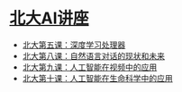 # [北大AI讲座](http://c.m.163.com/news/s/S1521443845851.html)

* [北大第五课：深度学习处理器](http://nbviewer.jupyter.org/github/wang-junjian/peking-university-ai-lecture/blob/master/05_deep_learning_processor.ipynb)
* [北大第八课：自然语言对话的现状和未来](http://nbviewer.jupyter.org/github/wang-junjian/peking-university-ai-lecture/blob/master/08_the_status_quo_and_future_of_natural_language_dialogue.ipynb)
* [北大第九课：人工智能在视频中的应用](http://nbviewer.jupyter.org/github/wang-junjian/peking-university-ai-lecture/blob/master/09_ai_in_video_applications.ipynb)
* [北大第十课：人工智能在生命科学中的应用](http://nbviewer.jupyter.org/github/wang-junjian/peking-university-ai-lecture/blob/master/10_application_of_ai_in_life_science.ipynb)

